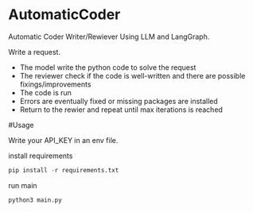 # AutomaticCoder
Automatic Coder Writer/Rewiever Using LLM and LangGraph.

Write a request.

- The model write the python code to solve the request
- The reviewer check if the code is well-written and there are possible fixings/improvements
- The code is run
- Errors are eventually fixed or missing packages are installed
- Return to the rewier and repeat until max iterations is reached
   
#Usage

Write your API_KEY in an env file.

install requirements

```python 
pip install -r requirements.txt
```

run main

```python 
python3 main.py
```

